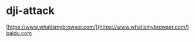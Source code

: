 # dji-attack

[https://www.whatismybrowser.com/](https://www.whatismybrowser.com/)
[baidu.com](https://www.baidu.com)
